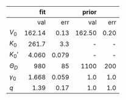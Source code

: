 ||fit||prior||
|:---|---:|---:|---:|---:|
||val|err|val|err|
|$V_0$|162.14|  0.13|162.50|  0.20|
|$K_0$|261.7|  3.3|-|-|
|$K_0'$|4.060|0.079|-|-|
|$\Theta_D$| 980|  85| 1100|  200|
|$\gamma_0$|1.668|0.059|1.0|1.0|
|$q$|1.39|0.17|1.0|1.0|
